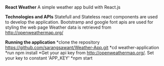 **React Weather**
A simple weather app build with React.js

**Technologies and APIs**
Statefull and Stateless react components are used to develop the application.
Bootstramp and google font apis are used for styling the web page
Weather data is retrieved from http://openweathermap.org/

**Running the application**
 *clone the repository https://github.com/sarangsawant/Weather-App.git
 *cd weather-application
 *run npm install
 *Get your api key from http://openweathermap.org/. Set your key to constant 'APP_KEY'
 *npm start
